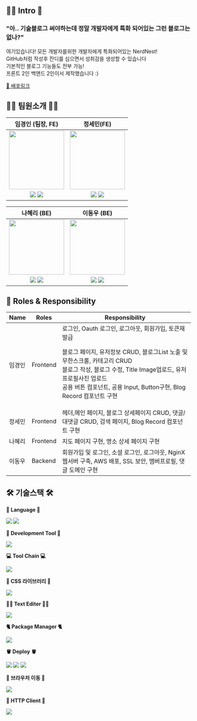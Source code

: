 <h2>🙇‍♂️ Intro 🙇‍</h2>
<h3>"아.. 기술블로그 써야하는데 정말 개발자에게 특화 되어있는 그런 블로그는 없나?"</h3>
여기있습니다! 모든 개발자를위한 개발자에게 특화되어있는 NerdNest!<br>
GitHub처럼 작성후 잔디를 심으면서 성취감을 생성할 수 있습니다<br>
기본적인 블로그 기능들도 전부 가능!<br>
프론트 2인 백앤드 2인이서 제작했습니다 :)<br>

<a href="http://nerdnest.s3-website.ap-northeast-2.amazonaws.com/">📖 배포링크</a>
<h2>🙆🏻 팀원소개 🙆🏻</h2>

|임경인 (팀장, FE) |정세민(FE)
:-----------------------------:|:-----------------------------:|
|<img src='https://user-images.githubusercontent.com/99936345/228133608-5f4159f3-8640-4a60-8afc-eba7b609a9b6.png' width='150' height='160'>|<img src='https://user-images.githubusercontent.com/99936345/228134159-9e017459-b183-4429-afaf-a49f55e8e55f.png' width='150' height='160'/>
|<a href="https://velog.io/@limdumb"><img src="https://img.shields.io/badge/Velog-3DDC84?style=flat-square&logo=Blogger&logoColor=white"/></a> <a href="https://github.com/limdumb"><img src="https://img.shields.io/badge/GitHub-181717?style=flat-square&logo=github&logoColor=white"/></a>        |<a href="https://velog.io/@alsgood4007"><img src="https://img.shields.io/badge/Velog-3DDC84?style=flat-square&logo=Blogger&logoColor=white"/></a> <a href="https://github.com/MINSE97"><img src="https://img.shields.io/badge/GitHub-181717?style=flat-square&logo=github&logoColor=white"/></a>

|나혜리 (BE) |이동우 (BE)
:-----------------------------:|:-----------------------------:|
|<img src='https://user-images.githubusercontent.com/99936345/228133782-6025ac93-5abf-4657-a41d-17e881588242.png' width='150'>|<img src='https://user-images.githubusercontent.com/99936345/228133696-27a2dfd8-bb41-49b2-b777-330bbd6a5722.png' width='150'/>|>|                  
|<a href="https://velog.io/@hiy7030"><img src="https://img.shields.io/badge/Velog-3DDC84?style=flat-square&logo=Blogger&logoColor=white"/></a> <a href="https://github.com/hiy7030"><img src="https://img.shields.io/badge/GitHub-181717?style=flat-square&logo=github&logoColor=white"/></a> |<a href="https://blog.naver.com/east_meet"><img src="https://img.shields.io/badge/Velog-3DDC84?style=flat-square&logo=Blogger&logoColor=white"/></a> <a href="https://github.com/eastmeet"><img src="https://img.shields.io/badge/GitHub-181717?style=flat-square&logo=github&logoColor=white"/></a>  |

## :crown: Roles & Responsibility

| Name | Roles  | Responsibility |
---------------------------------|--------------------------------|--------------------------------|
|임경인| Frontend | 로그인, Oauth 로그인, 로그아웃, 회원가입, 토큰재발급<p>블로그 페이지, 유저정보 CRUD, 블로그List 노출 및 무한스크롤, 카테고리 CRUD<br>블로그 작성, 블로그 수정, Title Image업로드, 유저 프로필사진 업로드</br>공용 버튼 컴포넌트, 공용 Input, Button구현, Blog Record 컴포넌트 구현|
|정세민| Frontend | 헤더,메인 페이지, 블로그 상세페이지 CRUD, 댓글/대댓글 CRUD, 검색 페이지, Blog Record 컴포넌트 구현|
|나혜리| Frontend | 지도 페이지 구현, 명소 상세 페이지 구현 |
|이동우| Backend  | 회원가입 및 로그인, 소셜 로그인, 로그아웃, NginX 웹서버 구축, AWS 배포, SSL 보안, 멤버프로필, 댓글 도메인 구현|

<h2>🛠️ 기술스택 🛠️</h2>
<strong>📖 Language 📖<strong>
<p>
<img src="https://img.shields.io/badge/JavaScript-F7DF1E?style=flat-square&logo=javascript&logoColor=white"/>
<img src="https://img.shields.io/badge/TypeScript-3178C6?style=flat-square&logo=typeScript&logoColor=white"/>
</p>

<strong>👔 Development Tool 👔<strong>
<p>
<img src="https://img.shields.io/badge/React-61DAFB?style=flat-square&logo=react&logoColor=white"/>
<p>

<strong>💻 Tool Chain 💻<strong>
<p>
<img src="https://img.shields.io/badge/Create React App-09D3AC?style=flat-square&logo=create react app&logoColor=white"/>
</p>

<strong>💅 CSS 라이브러리 💅<strong>
<p>
<img src="https://img.shields.io/badge/Styled Components-DB7093?style=flat-square&logo=styled-components&logoColor=white"/>
<p>

<strong>🧑‍💻 Text Editer 🧑‍💻<strong>
<p>
<img src="https://img.shields.io/badge/Toast UI-365789?style=flat-square&logo=&logoColor=white"/>
<p>

<strong>🐈 Package Manager 🐈<strong>
<p>
<img src="https://img.shields.io/badge/Yarn-2C8EBB?style=flat-square&logo=yarn&logoColor=white"/>
<p>

<strong>🪣 Deploy 🪣<strong>
<p>
<img src="https://img.shields.io/badge/GitHub-181717?style=flat-square&logo=github&logoColor=white"/>
<img src="https://img.shields.io/badge/GitHub Actions-2088FF?style=flat-square&logo=github actions&logoColor=white"/>
<img src="https://img.shields.io/badge/AWS S3-569A31?style=flat-square&logo=amazons3&logoColor=white"/>
<p>

<strong>🛫 브라우저 이동 🛫<strong>
<p>
<img src="https://img.shields.io/badge/React Route Dom-CA4245?style=flat-square&logo=react router&logoColor=white"/>
<p>

<strong>👾 HTTP Client 👾<strong>
<p>
<img src="https://img.shields.io/badge/Axios-5A29E4?style=flat-square&logo=axios&logoColor=white"/>
<p>
